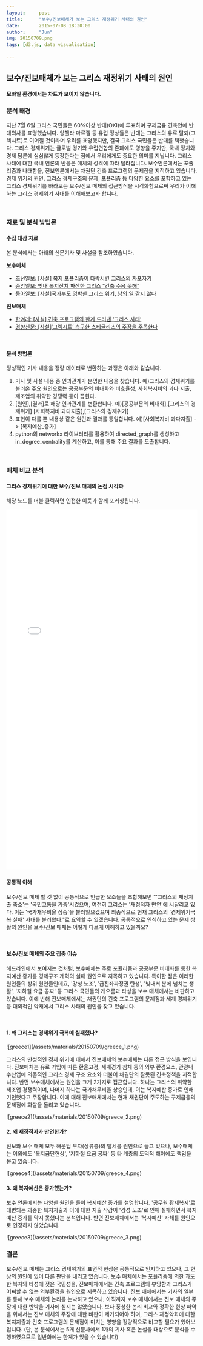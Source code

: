 ```yaml
---
layout:     post
title:      "보수/진보매체가 보는 그리스 재정위기 사태의 원인"
date:       2015-07-08 18:30:00
author:     "Jun"
img: 20150709.png
tags: [d3.js, data visualisation]

---
```


<h2 class="section-heading">보수/진보매체가 보는 그리스 재정위기 사태의 원인</h2>

<strong>모바일 환경에서는 차트가 보이지 않습니다.</strong>
<br>
<h3>분석 배경</h3>
<p>지난 7월 6일 그리스 국민들은 60%이상 반대(OXI)에 투표하며 구제금융 긴축안에 반대의사를 표명했습니다. 앙헬라 마르켈 등 유럽 정상들은 반대는 그리스의 유로 탈퇴(그렉시트)로 이어질 것이라며 우려를 표명했지만, 결국 그리스 국민들은 반대를 택했습니다. 그리스 경제위기는 글로벌 경기와 유럽연합의 존폐에도 영향을 주지만, 국내 정치와 경제 담론에 심심찮게 등장한다는 점에서 우리에게도 중요한 의미를 지닙니다. 그리스 사태에 대한 국내 언론의 반응은 매체의 성격에 따라 달라집니다. 보수언론에서는 포퓰리즘과 나태함을, 진보언론에서는 채권단 긴축 프로그램의 문제점을 지적하고 있습니다. 경제 위기의 원인, 그리스 경제구조의 문제, 포퓰리즘 등 다양한 요소를 포함하고 있는 그리스 경제위기를 바라보는 보수/진보 매체의 접근방식을 시각화함으로써 우리가 이해하는 그리스 경제위기 사태를 이해해보고자 합니다. </p>
<br>
<h3>자료 및 분석 방법론</h3>

<h4>수집 대상 자료</h4>
<p>본 분석에서는 아래의 신문기사 및 사설을 참조하였습니다.</p>
<strong>보수매체</strong>
<ul>
  <li><a href="http://news.chosun.com/site/data/html_dir/2015/07/06/2015070603281.html?Dep0=twitter&d=2015070603281">조선일보: [사설] 복지 포퓰리즘이 타락시킨 그리스의 자포자기</a></li> 
  <li><a href="http://joongang.joins.com/article/aid/2015/07/07/17740770.html?cloc=nnc&total_id=18182637">중앙일보: 빚내 복지잔치 파산한 그리스 “긴축 수용 못해”</a></li> 
  <li><a href="http://news.donga.com/Main/3/all/20150629/72184704/1">동아일보: [사설]국가부도 임박한 그리스 위기, 남의 일 같지 않다</a></li> 
</ul>
<strong>진보매체</strong>
<ul>
  <li><a href="http://www.hani.co.kr/arti/opinion/editorial/698578.html">한겨레: [사설] 긴축 프로그램의 한계 드러낸 ‘그리스 사태’</a></li> 
  <li><a href="http://news.khan.co.kr/kh_news/khan_art_view.html?artid=201507012124295&code=990101">경향신문: [사설]‘그렉시트’ 촉구한 스티글리츠의 주장을 주목한다</a></li> 
</ul>
<br>
<h4>분석 방법론</h4>
<p>정성적인 기사 내용을 정량 데이터로 변환하는 과정은 아래와 같습니다.</p>
<ol>
  <li>기사 및 사설 내용 중 인과관계가 분명한 내용을 찾습니다. 예)그리스의 경제위기를 불러온 주요 원인으로는 공공부문의 비대화와 비효율성, 사회복지비의 과다 지출, 제조업의 취약한 경쟁력 등이 꼽힌다.</li>
  <li>[원인],[결과]로 해당 인과관계를 변환합니다. 예)[공공부문의 비대화],[그리스의 경제위기] [사회복지비 과다지출],[그리스의 경제위기]</li>
  <li>표현이 다를 뿐 내용상 같은 원인과 결과를 통일합니다. 예)[사회복지비 과다지출] -> [복지예산_증가]</li>
  <li>python의 networkx 라이브러리를 활용하여 directed_graph를 생성하고 in_degree_centrality를 계산하고, 이를 통해 주요 결과를 도출합니다.</li>
</ol>  
<br>
<h3>매체 비교 분석</h3>

<h4>그리스 경제위기에 대한 보수/진보 매체의 논점 시각화</h4>
<p>해당 노드를 더블 클릭하면 인접한 이웃과 함께 포커싱됩니다.</p>
<iframe width="100%" height="950" src="//jsfiddle.net/junkwhinger/mfq7nwew/3/embedded/result" allowfullscreen="allowfullscreen" frameborder="0"></iframe>
<h4>공통적 이해</h4>
<p>보수/진보 매체 할 것 없이 공통적으로 언급한 요소들을 조합해보면 "'그리스의 재정지출 축소'는 '국민고통을 가중'시켰으며, 여전히 그리스는 '재정적자 만연'에 시달리고 있다. 이는 '국가채무비율 상승'을 불러일으켰으며 최종적으로 현재 그리스의 '경제위기극복 실패' 사태를 불러왔다."로 요약할 수 있겠습니다. 공통적으로 인식하고 있는 문제 상황의 원인을 보수/진보 매체는 어떻게 다르게 이해하고 있을까요?</p>	
<br>
<h4>보수/진보 매체의 주요 집중 이슈</h4>
<p>헤드라인에서 보여지는 것처럼, 보수매체는 주로 포퓰리즘과 공공부문 비대화를 통한 복지예산 증가를 경제구조 개혁의 실패 원인으로 지목하고 있습니다. 특이한 점은 이러한 원인들의 상위 원인들인데요, '강성 노조', '급진좌파정권 탄생', '빚내서 분에 넘치는 생활', '지하철 요금 공짜' 등 그리스 국민들의 게으름과 타성을 보수 매체에서는 비판하고 있습니다. 이에 반해 진보매체에서는 채권단의 긴축 프로그램의 문제점과 세계 경제위기 등 대외적인 악재에서 그리스 사태의 원인을 찾고 있습니다.</p>
<br>
<h4>1. 왜 그리스는 경제위기 극복에 실패했나?</h4>
![greece1](/assets/materials/20150709/greece_1.png)
<p>그리스의 만성적인 경제 위기에 대해서 진보매체와 보수매체는 다른 접근 방식을 보입니다. 진보매체는 유로 가입에 따른 환율고정, 세계경기 침체 등의 외부 환경요소, 관광내수산업에 의존적인 그리스 경제 구조 요소와 더불어 채권단의 잘못된 긴축정책을 지적합니다. 반면 보수매체에서는 원인을 크게 2가지로 접근합니다. 하나는 그리스의 취약한 제조업 경쟁력이며, 나머지 하나는 국가채무비율 상승인데, 이는 복지예산 증가로 인해 기인했다고 주장합니다. 이에 대해 진보매체에서는 현재 채권단이 주도하는 구제금융의 문제점에 화살을 돌리고 있습니다.</p>
![greece2](/assets/materials/20150709/greece_2.png)
<br>
<h4>2. 왜 재정적자가 만연한가?</h4>
<p>진보와 보수 매체 모두 해운업 부자(상류층)의 탈세를 원인으로 들고 있으나, 보수매체는 이외에도 '복지금단현상', '지하철 요금 공짜' 등 타 계층의 도덕적 해이에도 책임을 묻고 있습니다.</p>
![greece4](/assets/materials/20150709/greece_4.png)

<br>
<h4>3. 왜 복지예산은 증가했는가?</h4>
<p>보수 언론에서는 다양한 원인을 들어 복지예산 증가를 설명합니다. '공무원 황제복지'로 대변되는 과중한 복지지출과 이에 대한 지출 삭감이 '강성 노조'로 인해 실패하면서 복지 예산 증가를 막지 못했다는 분석입니다. 반면 진보매체에서는 '복지예산' 자체를 원인으로 인정하지 않았습니다.</p>
![greece3](/assets/materials/20150709/greece_3.png)


<h3>결론</h3>
<p>보수/진보 매체는 그리스 경제위기의 표면적 현상은 공통적으로 인지하고 있으나, 그 현상의 원인에 있어 다른 판단을 내리고 있습니다. 보수 매체에서는 포퓰리즘에 의한 과도한 복지와 타성에 젖은 국민성을, 진보매체에서는 긴축 프로그램의 부당함과 그리스가 어찌할 수 없는 외부환경을 원인으로 지목하고 있습니다. 진보 매체에서는 기사의 일부를 통해 보수 매체의 논리를 논박하고 있으나, 아직까지 보수 매체에서는 진보 매체의 주장에 대한 반박을 기사에 싣지는 않았습니다. 보다 풍성한 논리 비교와 정확한 현상 파악을 위해서는 진보 매체의 주장에 대한 비판이 제기되어야 하며, 그리스 재정악화에 대한 복지지출과 긴축 프로그램의 문제점이 미치는 영향을 정량적으로 비교할 필요가 있어보입니다. (단, 본 분석에서는 5개 신문사에서 1개의 기사 혹은 논설을 대상으로 분석을 수행하였으므로 일반화에는 한계가 있을 수 있습니다)</p>

